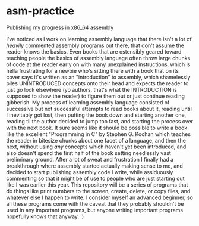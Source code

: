 # asm-practice
Publishing my progress in x86_64 assembly

I've noticed as I work on learning assembly language that there isn't a lot of *heavily* commented assembly programs out there, that don't assume the reader knows the basics. Even books that are ostensibly geared toward teaching people the basics of assembly language often throw large chunks of code at the reader early on with many unexplained instructions, which is hella frustrating for a newbie who's sitting there with a book that on its cover says it's written as an "introduction" to assembly, which shamelessly piles UNINTRODUCED concepts onto their head and expects the reader to just go look elsewhere (yo authors, that's what the INTRODUCTION is supposed to show the reader) to figure them out or just continue reading gibberish. My process of learning assembly language consisted of successive but not successful attempts to read books about it, reading until I inevitably got lost, then putting the book down and starting another one, reading til the author decided to jump too fast, and starting the process over with the next book. It sure seems like it should be possible to write a book like the excellent "Programming in C" by Stephen G. Kochan which teaches the reader in bitesize chunks about one facet of a language, and then the next, without using *any* concepts which haven't yet been introduced, and also doesn't spend the first half of the book setting needlessly vast preliminary ground. After a lot of sweat and frustration I finally had a breakthrough where assembly started actually making sense to me, and decided to start publishing assembly code I write, while assiduously commenting so that it might be of use to people who are just starting out like I was earlier this year. This repository will be a series of programs that do things like print numbers to the screen, create, delete, or copy files, and whatever else I happen to write. I consider myself an advanced beginner, so all these programs come with the caveat that they probably shouldn't be used in any important programs, but anyone writing important programs hopefully knows that anyway. :) 
